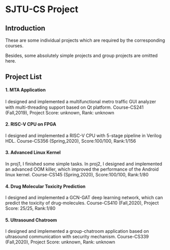 # SJTU-CS Project

## Introduction

These are some individual projects which are required by the corresponding courses.

Besides, some absolutely simple projects and group projects are omitted here.

## Project List

#### 1. MTA Application

I designed and implemented a multifunctional metro trafﬁc GUI analyzer with multi-threading support based on Qt platform.
Course-CS241 (Fall,2019), Project Score: unknown, Rank: unknown

#### 2. RISC-V CPU on FPGA  

I designed and implemented a RISC-V CPU with 5-stage pipeline in Verilog HDL.
Course-CS356 (Spring,2020), Score:100/100, Rank:1/156

#### 3. Advanced Linux Kernel

In proj1, I finished some simple tasks. In proj2, I designed and implemented an advanced OOM killer, which improved the performance of the Android linux kernel.
Course-CS145 (Spring,2020), Score:100/100, Rank:1/80

#### 4. Drug Molecular Toxicity Prediction

I designed and implemented a GCN-GAT deep learning network, which can predict the toxicity of drug-molecules.
Course-CS410 (Fall,2020), Project Score: 25/25, Rank:1/80

#### 5. Ultrasound Chatroom

I designed and implemented a group-chatroom application based on ultrasound communication with security mechanism.
Course-CS339 (Fall,2020), Project Score: unknown, Rank: unknown

